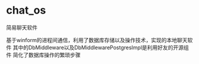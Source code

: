 # chat_os
简易聊天软件



基于winform的进程间通信，利用了数据库存储以及操作技术，实现的本地聊天软件
其中的DbMiddleware以及DbMiddlewarePostgresImpl是利用好友的开源组件
简化了数据库操作的繁琐步骤
